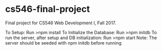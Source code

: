 # cs546-final-project
Final project for CS546 Web Development I, Fall 2017.

To Setup:
    Run >npm install
To Initialize the Database:
    Run >npm initdb
To run the server, after setup and DB initialization:
    Run >npm start
Note: The server should be seeded with npm initdb before running